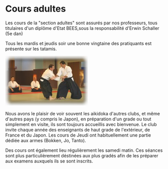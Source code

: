 # Cours adultes

Les cours de la "section adultes" sont assurés par nos professeurs, tous titulaires d'un diplôme d'Etat BEES,sous la responsabilité d'Erwin Schaller (5e dan)

Tous les mardis et jeudis soir une bonne vingtaine des pratiquants est présente sur les tatamis.

![](images/cours_adultes.jpg)

Nous avons le plaisir de voir souvent les aikidoka d'autres clubs, et même d'autres pays (y compris le Japon), en préparation d'un grade ou tout simplement en visite, ils sont toujours accueillis avec bienvenue. Le club invite chaque année des enseignants de haut grade de l'extérieur, de France et du Japon. Les cours de Jeudi ont habituellement une partie dédiée aux armes (Bokken, Jo, Tanto).

Des cours ont également lieu régulièrement les samedi matin. Ces séances sont plus particulièrement déstinées aux plus gradés afin de les préparer aux examens auxquels ils se sont inscrits.
